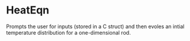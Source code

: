 # HeatEqn

Prompts the user for inputs (stored in a C struct) and then evoles an intial temperature distribution for a one-dimensional rod.
